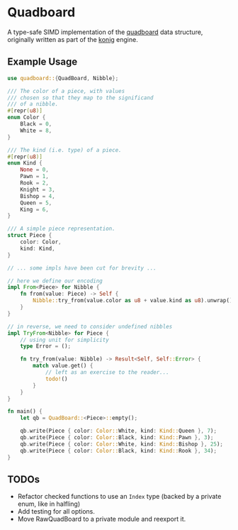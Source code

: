 # Quadboard
A type-safe SIMD implementation of the [quadboard](https://www.chessprogramming.org/Quad-Bitboards) data structure, originally written as part of the [konig](https://github.com/eikopf/konig) engine.

## Example Usage

```rust
use quadboard::{QuadBoard, Nibble};

/// The color of a piece, with values
/// chosen so that they map to the significand
/// of a nibble.
#[repr(u8)]
enum Color {
    Black = 0,
    White = 8,
}

/// The kind (i.e. type) of a piece.
#[repr(u8)]
enum Kind {
    None = 0,
    Pawn = 1,
    Rook = 2,
    Knight = 3,
    Bishop = 4,
    Queen = 5,
    King = 6,
}

/// A simple piece representation.
struct Piece {
    color: Color,
    kind: Kind,
}

// ... some impls have been cut for brevity ...

// here we define our encoding
impl From<Piece> for Nibble {
    fn from(value: Piece) -> Self {
        Nibble::try_from(value.color as u8 + value.kind as u8).unwrap()
    }
}

// in reverse, we need to consider undefined nibbles
impl TryFrom<Nibble> for Piece {
    // using unit for simplicity
    type Error = ();

    fn try_from(value: Nibble) -> Result<Self, Self::Error> {
        match value.get() {
            // left as an exercise to the reader...
            todo!()
        }
    }
}

fn main() {
    let qb = QuadBoard::<Piece>::empty();

    qb.write(Piece { color: Color::White, kind: Kind::Queen }, 7);
    qb.write(Piece { color: Color::Black, kind: Kind::Pawn }, 3);
    qb.write(Piece { color: Color::White, kind: Kind::Bishop }, 25);
    qb.write(Piece { color: Color::Black, kind: Kind::Rook }, 34);
}
```
## TODOs
- Refactor checked functions to use an `Index` type (backed by a private enum, like in halfling)
- Add testing for all options.
- Move RawQuadBoard to a private module and reexport it.
